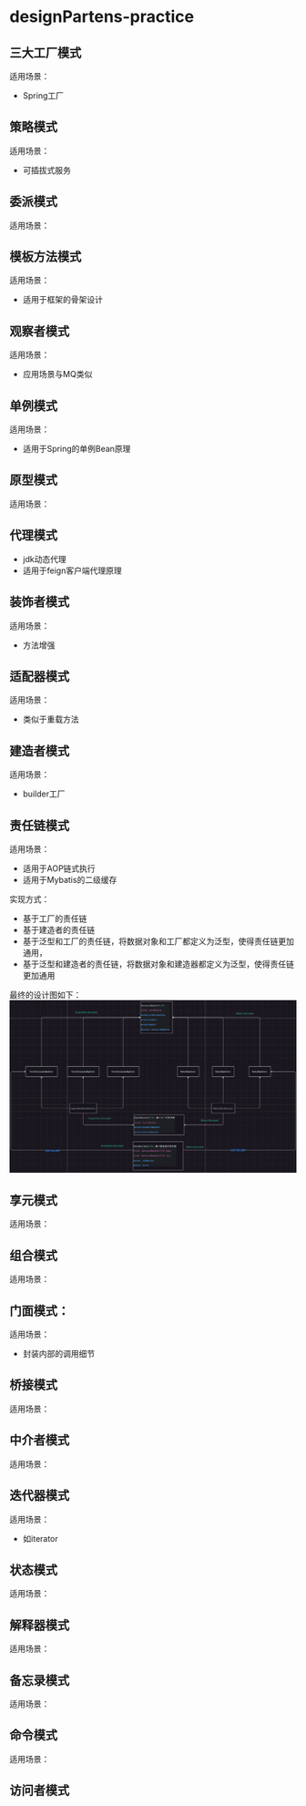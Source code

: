 # designPartens-practice

## 三大工厂模式	
适用场景：
- Spring工厂

## 策略模式
适用场景：
- 可插拔式服务

## 委派模式	
适用场景：

## 模板方法模式
适用场景：
- 适用于框架的骨架设计

## 观察者模式
适用场景：
- 应用场景与MQ类似

## 单例模式
适用场景：
- 适用于Spring的单例Bean原理

## 原型模式	
适用场景：

## 代理模式
- jdk动态代理
- 适用于feign客户端代理原理

## 装饰者模式	
适用场景：
- 方法增强

## 适配器模式
适用场景：
- 类似于重载方法

## 建造者模式
适用场景：
- builder工厂

## 责任链模式
适用场景：
- 适用于AOP链式执行
- 适用于Mybatis的二级缓存

实现方式：
- 基于工厂的责任链
- 基于建造者的责任链
- 基于泛型和工厂的责任链，将数据对象和工厂都定义为泛型，使得责任链更加通用，
- 基于泛型和建造者的责任链，将数据对象和建造器都定义为泛型，使得责任链更加通用

最终的设计图如下：
![responsibilityChain.png](pic/responsibilityChain.png)

## 享元模式	
适用场景：

## 组合模式	
适用场景：

## 门面模式：
适用场景：
- 封装内部的调用细节

## 桥接模式	
适用场景：

## 中介者模式	
适用场景：

## 迭代器模式	
适用场景：
- 如iterator

## 状态模式	
适用场景：

## 解释器模式	
适用场景：

## 备忘录模式	
适用场景：

## 命令模式	
适用场景：

## 访问者模式	
